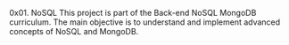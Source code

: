 0x01. NoSQL
This project is part of the Back-end NoSQL MongoDB curriculum. The main objective is to understand and implement advanced concepts of NoSQL and MongoDB.
